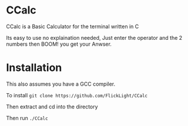 # CCalc
CCalc is a Basic Calculator for the terminal written in C

Its easy to use no explaination needed,
Just enter the operator and the 2 numbers then BOOM! you get your Anwser.

# Installation
This also assumes you have a GCC compiler.

To install
`git clone https://github.com/FlickLight/CCalc`

Then extract and cd into the directory

Then run
`./CCalc`
